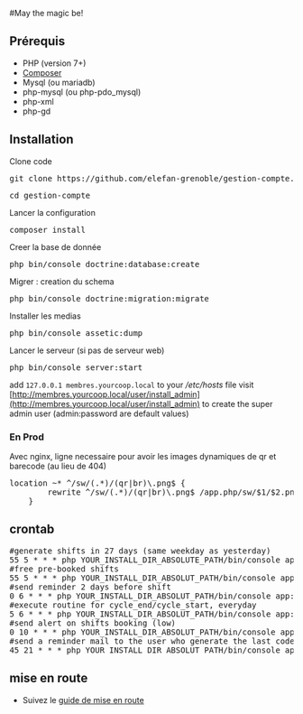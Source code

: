 #May the magic be!

## Prérequis

* PHP (version 7+)
* [Composer](https://getcomposer.org/)
* Mysql (ou mariadb)
* php-mysql (ou php-pdo_mysql)
* php-xml
* php-gd

## Installation

Clone code
<pre>git clone https://github.com/elefan-grenoble/gestion-compte.git</pre>
<pre>cd gestion-compte</pre>
Lancer la configuration
<pre>composer install</pre>
Creer la base de donnée
<pre>php bin/console doctrine:database:create</pre>
Migrer : creation du schema
<pre>php bin/console doctrine:migration:migrate</pre>
Installer les medias
<pre>php bin/console assetic:dump</pre>
Lancer le serveur (si pas de serveur web)
<pre>php bin/console server:start</pre>
add ``127.0.0.1 membres.yourcoop.local`` to your _/etc/hosts_ file
visit [http://membres.yourcoop.local/user/install_admin](http://membres.yourcoop.local/user/install_admin) to create the super admin user (admin:password are default values)


### En Prod
Avec nginx, ligne necessaire pour avoir les images dynamiques de qr et barecode (au lieu de 404) 
<pre>location ~* ^/sw/(.*)/(qr|br)\.png$ {
		rewrite ^/sw/(.*)/(qr|br)\.png$ /app.php/sw/$1/$2.png last;
	}
</pre>


## <a name="crontab"></a>crontab

<pre>
#generate shifts in 27 days (same weekday as yesterday)
55 5 * * * php YOUR_INSTALL_DIR_ABSOLUTE_PATH/bin/console app:shift:generate $(date -d "+27 days" +\%Y-\%m-\%d)
#free pre-booked shifts
55 5 * * * php YOUR_INSTALL_DIR_ABSOLUT_PATH/bin/console app:shift:free $(date -d "+21 days" +\%Y-\%m-\%d)
#send reminder 2 days before shift
0 6 * * * php YOUR_INSTALL_DIR_ABSOLUT_PATH/bin/console app:shift:reminder $(date -d "+2 days" +\%Y-\%m-\%d)
#execute routine for cycle_end/cycle_start, everyday
5 6 * * * php YOUR_INSTALL_DIR_ABSOLUT_PATH/bin/console app:user:cycle_start
#send alert on shifts booking (low)
0 10 * * * php YOUR_INSTALL_DIR_ABSOLUT_PATH/bin/console app:shift:send_alerts $(date -d "+2 days" +\%Y-\%m-\%d) 1
#send a reminder mail to the user who generate the last code but did not validate the change.
45 21 * * * php YOUR_INSTALL_DIR_ABSOLUT_PATH/bin/console app:code:verify_change --last_run 24
</pre>

## mise en route

* Suivez le [guide de mise en route](start.md)
